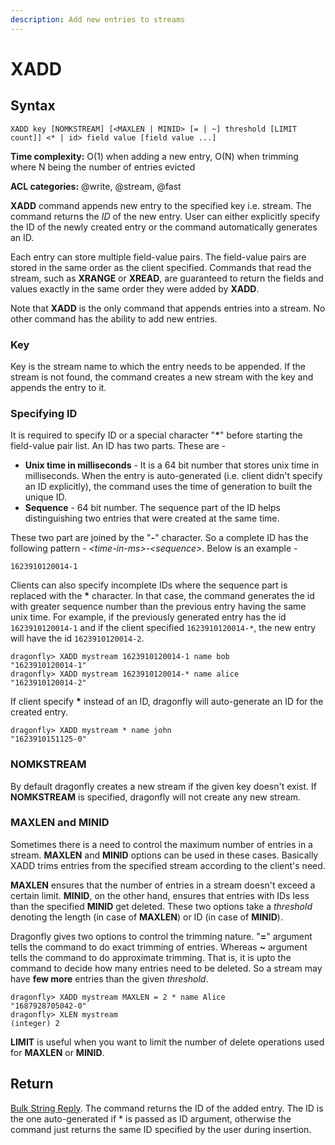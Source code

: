 ```yaml
---
description: Add new entries to streams
---
```


# XADD

## Syntax

    XADD key [NOMKSTREAM] [<MAXLEN | MINID> [= | ~] threshold [LIMIT count]] <* | id> field value [field value ...]

**Time complexity:** O(1) when adding a new entry, O(N) when trimming where N being the number of entries evicted

**ACL categories:** @write, @stream, @fast

**XADD** command appends new entry to the specified key i.e. stream.
The command returns the *ID* of the new entry. User can either explicitly
specify the ID of the newly created entry or the command automatically
generates an ID.

Each entry can store multiple field-value pairs. The field-value pairs
are stored in the same order as the client specified. Commands that read
the stream, such as **XRANGE** or **XREAD**, are guaranteed to return the
fields and values exactly in the same order they were added by **XADD**.

Note that **XADD** is the only command that appends entries into a
stream. No other command has the ability to add new entries.

### Key

Key is the stream name to which the entry needs to be appended. If the
stream is not found, the command creates a new stream with the key and
appends the entry to it.

### Specifying ID

It is required to specify ID or a special character "**\***" before starting
the field-value pair list. An ID has two parts. These are - 
* **Unix time in milliseconds** - It is a 64 bit number that stores
	unix time in milliseconds. When the entry is auto-generated (i.e. client
	didn't specify an ID explicitly), the command uses the time of generation
	to built the unique ID.
* **Sequence** - 64 bit number. The sequence part of the ID helps distinguishing
	two entries that were created at the same time. 

These two part are joined by the "**-**" character. So a complete ID has the following
pattern - *<time-in-ms\>-<sequence\>*. Below is an example -
```shell
1623910120014-1
```

Clients can also specify incomplete IDs where the sequence part is
replaced with the **\*** character. In that case, the command generates
the id with greater sequence number than the previous entry having
the same unix time. For example, if the previously generated entry has
the id `1623910120014-1` and if the client specified `1623910120014-*`,
the new entry will have the id `1623910120014-2`.

```shell
dragonfly> XADD mystream 1623910120014-1 name bob
"1623910120014-1"
dragonfly> XADD mystream 1623910120014-* name alice
"1623910120014-2"
```

If client specify **\*** instead of an ID, dragonfly will auto-generate
an ID for the created entry.
```shell
dragonfly> XADD mystream * name john
"1623910151125-0"
```


### NOMKSTREAM

By default dragonfly creates a new stream if the given key doesn't
exist. If **NOMKSTREAM** is specified, dragonfly will not create
any new stream.

### MAXLEN and MINID

Sometimes there is a need to control the maximum number of entries
in a stream. **MAXLEN** and **MINID** options can be used in these
cases. Basically XADD trims entries from the specified stream
according to the client's need.

**MAXLEN** ensures that the number of entries in a stream
doesn't exceed a certain limit. **MINID**, on the other hand,
ensures that entries with IDs less than the specified **MINID**
get deleted. These two options take a *threshold* denoting the
length (in case of **MAXLEN**) or ID (in case of **MINID**).

Dragonfly gives two options to control the trimming nature.
"**=**" argument tells the command to do exact trimming of
entries. Whereas **~** argument tells the command to do
approximate trimming. That is, it is upto the command to
decide how many entries need to be deleted. So a stream may
have **few more** entries than the given *threshold*.

```shell
dragonfly> XADD mystream MAXLEN = 2 * name Alice
"1687928705042-0"
dragonfly> XLEN mystream
(integer) 2
```

**LIMIT** is useful when you want to limit the number of delete
operations used for **MAXLEN** or **MINID**.

## Return

[Bulk String Reply](https://redis.io/docs/reference/protocol-spec/#bulk-strings).
The command returns the ID of the added entry. The ID is the
one auto-generated if * is passed as ID argument, otherwise
the command just returns the same ID specified by the user
during insertion.
